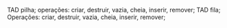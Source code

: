TAD pilha;
operações: criar, destruir, vazia, cheia, inserir, remover;
TAD fila;
Operações: criar, destruir, vazia, cheia, inserir, remover;
